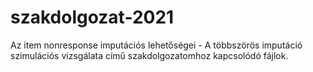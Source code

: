 # szakdolgozat-2021
Az item nonresponse imputációs lehetőségei - A többszörös imputáció szimulációs vizsgálata című szakdolgozatomhoz kapcsolódó fájlok.
